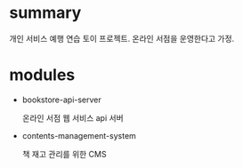# summary

개인 서비스 예행 연습 토이 프로젝트. 온라인 서점을 운영한다고 가정.

# modules

-  bookstore-api-server

    온라인 서점 웹 서비스 api 서버
   

- contents-management-system

    책 재고 관리를 위한 CMS